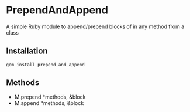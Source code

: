 # PrependAndAppend
A simple Ruby module to append/prepend blocks of in any method from a class

## Installation
`gem install prepend_and_append`

## Methods
* M.prepend *methods, &block
* M.append *methods, &block
